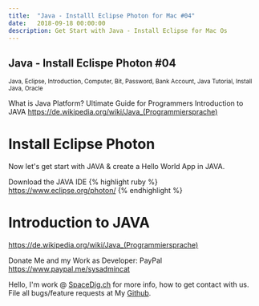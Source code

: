 ```yaml
---
title:  "Java - Installl Eclipse Photon for Mac #04"
date:   2018-09-18 00:00:00
description: Get Start with Java - Install Eclipse for Mac Os
---
```

<h2 id="this-post-is-the-last-of-a-series-of-posts-in-which-i-write-about-the-observable-type-in-the-first-post-we-went-ahead-writing-an-observable-from-scratch-in-order-to-fully-understand-it-we-then-explored-how-to-create-observables-from-values-arrays-dom-events-and-promises-this-time-well-focus-on-compositions-by-rewriting-some-basic-composition-operators">
Java - Install Eclispe Photon #04</h2>

<small>Java, Eclipse, Introduction, Computer, Bit, Password, Bank Account, Java Tutorial, Install Java, Oracle</small>

What is Java Platform? Ultimate Guide for Programmers
Introduction to JAVA
<a href="https://de.wikipedia.org/wiki/Java_(Programmiersprache)">https://de.wikipedia.org/wiki/Java_(Programmiersprache) </a>






<h1>Install Eclipse Photon</h1>

Now let's get start with JAVA & create a Hello World App in JAVA.

Download the JAVA IDE
{% highlight ruby %}
https://www.eclipse.org/photon/
{% endhighlight %}






<h1>Introduction to JAVA</h1>
<a href="https://de.wikipedia.org/wiki/Java_(Programmiersprache)">https://de.wikipedia.org/wiki/Java_(Programmiersprache) </a>




Donate Me and my Work as Developer: PayPal <a href="https://www.paypal.me/sysadmincat">https://www.paypal.me/sysadmincat </a>


 Hello, I'm work @ [SpaceDig.ch][spacedig] for more info, how to get contact with us. File all bugs/feature requests at My  [Github][jekyll-gh].

[jekyll-gh]: https://github.com/spaceg
[spacedig]:    http://spacedig.ch
